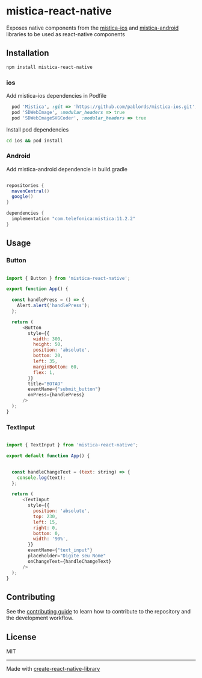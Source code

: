 # mistica-react-native

Exposes native components from the [mistica-ios](https://github.com/Telefonica/mistica-ios) and [mistica-android](https://github.com/Telefonica/mistica-android) libraries to be used as react-native components


## Installation

```sh
npm install mistica-react-native
```

### ios

Add mistica-ios dependencies in Podfile

```ruby
  pod 'Mistica', :git => 'https://github.com/pablords/mistica-ios.git', :branch => "podspec-support"
  pod 'SDWebImage', :modular_headers => true
  pod 'SDWebImageSVGCoder', :modular_headers => true
```

Install pod dependencies

```sh
cd ios && pod install
```

### Android

Add mistica-android dependencie in build.gradle

```gradle

repositories {
  mavenCentral()
  google()
}

dependencies {
  implementation "com.telefonica:mistica:11.2.2"
}
```

## Usage

### Button

```js

import { Button } from 'mistica-react-native';

export function App() {

  const handlePress = () => {
    Alert.alert('handlePress');
  };

  return (
      <Button
        style={{
          width: 300,
          height: 50,
          position: 'absolute',
          bottom: 20,
          left: 35,
          marginBottom: 60,
          flex: 1,
        }}
        title="BOTAO"
        eventName={"submit_button"}
        onPress={handlePress}
      />
  );
}

```

### TextInput

```js

import { TextInput } from 'mistica-react-native';

export default function App() {


  const handleChangeText = (text: string) => {
    console.log(text);
  };

  return (
      <TextInput
        style={{
          position: 'absolute',
          top: 230,
          left: 15,
          right: 0,
          bottom: 0,
          width: '90%',
        }}
        eventName={"text_input"}
        placeholder="Digite seu Nome"
        onChangeText={handleChangeText}
      />
  );
}

```

## Contributing

See the [contributing guide](CONTRIBUTING.md) to learn how to contribute to the repository and the development workflow.

## License

MIT

---

Made with [create-react-native-library](https://github.com/callstack/react-native-builder-bob)
